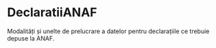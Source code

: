 # DeclaratiiANAF
Modalități și unelte de prelucrare a datelor pentru declarațiile ce trebuie depuse la ANAF. 

